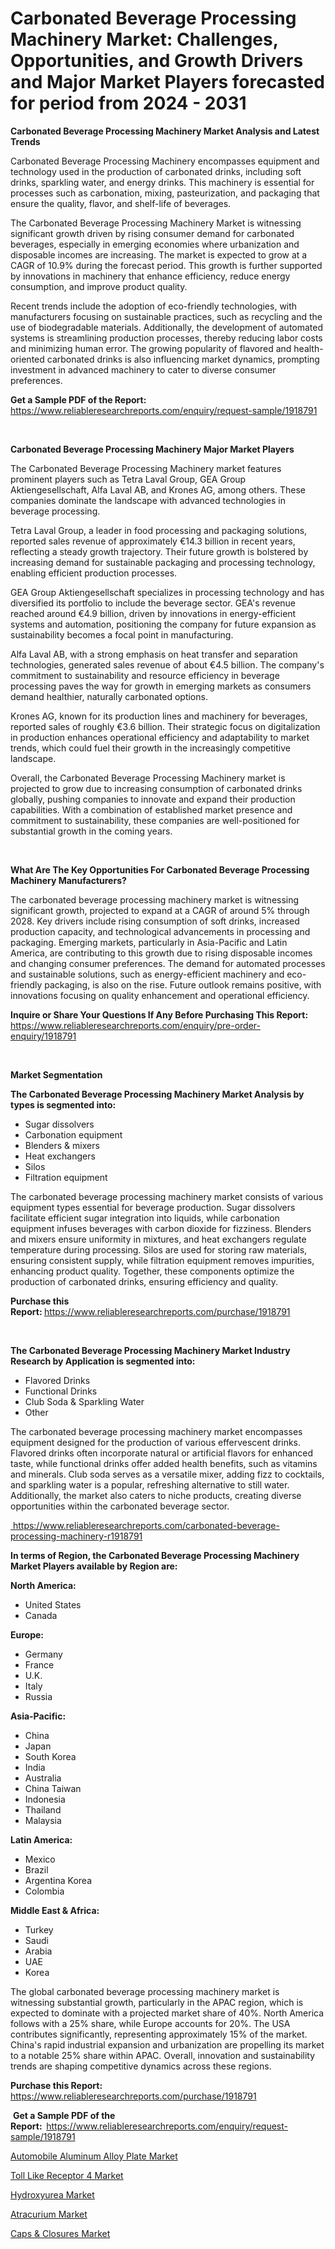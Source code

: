 <p><h1>Carbonated Beverage Processing Machinery Market: Challenges, Opportunities, and Growth Drivers and Major Market Players forecasted for period from 2024 - 2031</h1></p><p><strong>Carbonated Beverage Processing Machinery Market Analysis and Latest Trends</strong></p>
<p><p>Carbonated Beverage Processing Machinery encompasses equipment and technology used in the production of carbonated drinks, including soft drinks, sparkling water, and energy drinks. This machinery is essential for processes such as carbonation, mixing, pasteurization, and packaging that ensure the quality, flavor, and shelf-life of beverages. </p><p>The Carbonated Beverage Processing Machinery Market is witnessing significant growth driven by rising consumer demand for carbonated beverages, especially in emerging economies where urbanization and disposable incomes are increasing. The market is expected to grow at a CAGR of 10.9% during the forecast period. This growth is further supported by innovations in machinery that enhance efficiency, reduce energy consumption, and improve product quality. </p><p>Recent trends include the adoption of eco-friendly technologies, with manufacturers focusing on sustainable practices, such as recycling and the use of biodegradable materials. Additionally, the development of automated systems is streamlining production processes, thereby reducing labor costs and minimizing human error. The growing popularity of flavored and health-oriented carbonated drinks is also influencing market dynamics, prompting investment in advanced machinery to cater to diverse consumer preferences.</p></p>
<p><strong>Get a Sample PDF of the Report:&nbsp;</strong> <a href="https://www.reliableresearchreports.com/enquiry/request-sample/1918791?utm_campaign=1741&utm_medium=2&utm_source=Github&utm_content=ia&utm_term=24102024&utm_id=carbonated-beverage-processing-machinery">https://www.reliableresearchreports.com/enquiry/request-sample/1918791</a></p>
<p>&nbsp;</p>
<p><strong>Carbonated Beverage Processing Machinery Major Market Players</strong></p>
<p><p>The Carbonated Beverage Processing Machinery market features prominent players such as Tetra Laval Group, GEA Group Aktiengesellschaft, Alfa Laval AB, and Krones AG, among others. These companies dominate the landscape with advanced technologies in beverage processing.</p><p>Tetra Laval Group, a leader in food processing and packaging solutions, reported sales revenue of approximately €14.3 billion in recent years, reflecting a steady growth trajectory. Their future growth is bolstered by increasing demand for sustainable packaging and processing technology, enabling efficient production processes.</p><p>GEA Group Aktiengesellschaft specializes in processing technology and has diversified its portfolio to include the beverage sector. GEA's revenue reached around €4.9 billion, driven by innovations in energy-efficient systems and automation, positioning the company for future expansion as sustainability becomes a focal point in manufacturing.</p><p>Alfa Laval AB, with a strong emphasis on heat transfer and separation technologies, generated sales revenue of about €4.5 billion. The company's commitment to sustainability and resource efficiency in beverage processing paves the way for growth in emerging markets as consumers demand healthier, naturally carbonated options.</p><p>Krones AG, known for its production lines and machinery for beverages, reported sales of roughly €3.6 billion. Their strategic focus on digitalization in production enhances operational efficiency and adaptability to market trends, which could fuel their growth in the increasingly competitive landscape.</p><p>Overall, the Carbonated Beverage Processing Machinery market is projected to grow due to increasing consumption of carbonated drinks globally, pushing companies to innovate and expand their production capabilities. With a combination of established market presence and commitment to sustainability, these companies are well-positioned for substantial growth in the coming years.</p></p>
<p>&nbsp;</p>
<p><strong>What Are The Key Opportunities For Carbonated Beverage Processing Machinery Manufacturers?</strong></p>
<p><p>The carbonated beverage processing machinery market is witnessing significant growth, projected to expand at a CAGR of around 5% through 2028. Key drivers include rising consumption of soft drinks, increased production capacity, and technological advancements in processing and packaging. Emerging markets, particularly in Asia-Pacific and Latin America, are contributing to this growth due to rising disposable incomes and changing consumer preferences. The demand for automated processes and sustainable solutions, such as energy-efficient machinery and eco-friendly packaging, is also on the rise. Future outlook remains positive, with innovations focusing on quality enhancement and operational efficiency.</p></p>
<p><strong>Inquire or Share Your Questions If Any Before Purchasing This Report:</strong> <a href="https://www.reliableresearchreports.com/enquiry/pre-order-enquiry/1918791?utm_campaign=1741&utm_medium=2&utm_source=Github&utm_content=ia&utm_term=24102024&utm_id=carbonated-beverage-processing-machinery">https://www.reliableresearchreports.com/enquiry/pre-order-enquiry/1918791</a></p>
<p>&nbsp;</p>
<p><strong>Market Segmentation</strong></p>
<p><strong>The Carbonated Beverage Processing Machinery Market Analysis by types is segmented into:</strong></p>
<p><ul><li>Sugar dissolvers</li><li>Carbonation equipment</li><li>Blenders & mixers</li><li>Heat exchangers</li><li>Silos</li><li>Filtration equipment</li></ul></p>
<p><p>The carbonated beverage processing machinery market consists of various equipment types essential for beverage production. Sugar dissolvers facilitate efficient sugar integration into liquids, while carbonation equipment infuses beverages with carbon dioxide for fizziness. Blenders and mixers ensure uniformity in mixtures, and heat exchangers regulate temperature during processing. Silos are used for storing raw materials, ensuring consistent supply, while filtration equipment removes impurities, enhancing product quality. Together, these components optimize the production of carbonated drinks, ensuring efficiency and quality.</p></p>
<p><strong>Purchase this Report:&nbsp;</strong><a href="https://www.reliableresearchreports.com/purchase/1918791?utm_campaign=1741&utm_medium=2&utm_source=Github&utm_content=ia&utm_term=24102024&utm_id=carbonated-beverage-processing-machinery">https://www.reliableresearchreports.com/purchase/1918791</a></p>
<p>&nbsp;</p>
<p><strong>The Carbonated Beverage Processing Machinery Market Industry Research by Application is segmented into:</strong></p>
<p><ul><li>Flavored Drinks</li><li>Functional Drinks</li><li>Club Soda & Sparkling Water</li><li>Other</li></ul></p>
<p><p>The carbonated beverage processing machinery market encompasses equipment designed for the production of various effervescent drinks. Flavored drinks often incorporate natural or artificial flavors for enhanced taste, while functional drinks offer added health benefits, such as vitamins and minerals. Club soda serves as a versatile mixer, adding fizz to cocktails, and sparkling water is a popular, refreshing alternative to still water. Additionally, the market also caters to niche products, creating diverse opportunities within the carbonated beverage sector.</p></p>
<p><a href="https://www.reliableresearchreports.com/carbonated-beverage-processing-machinery-r1918791?utm_campaign=1741&utm_medium=2&utm_source=Github&utm_content=ia&utm_term=24102024&utm_id=carbonated-beverage-processing-machinery">&nbsp;https://www.reliableresearchreports.com/carbonated-beverage-processing-machinery-r1918791</a></p>
<p><strong>In terms of Region, the Carbonated Beverage Processing Machinery Market Players available by Region are:</strong></p>
<p>
    <p> <strong> North America: </strong>
        <ul>
            <li>United States</li>
            <li>Canada</li>
        </ul>
        </p> 
    <p> <strong> Europe: </strong>
        <ul>
            <li>Germany</li>
            <li>France</li>
            <li>U.K.</li>
            <li>Italy</li>
            <li>Russia</li>
        </ul>
        </p> 
    <p> <strong> Asia-Pacific: </strong>
        <ul>
            <li>China</li>
            <li>Japan</li>
            <li>South Korea</li>
            <li>India</li>
            <li>Australia</li>
            <li>China Taiwan</li>
            <li>Indonesia</li>
            <li>Thailand</li>
            <li>Malaysia</li>
        </ul>
        </p> 
    <p> <strong> Latin America: </strong>
        <ul>
            <li>Mexico</li>
            <li>Brazil</li>
            <li>Argentina Korea</li>
            <li>Colombia</li>
        </ul>
        </p> 
    <p> <strong> Middle East & Africa: </strong>
        <ul>
            <li>Turkey</li>
            <li>Saudi</li>
            <li>Arabia</li>
            <li>UAE</li>
            <li>Korea</li>
        </ul>
    </p>
    </p>
<p><p>The global carbonated beverage processing machinery market is witnessing substantial growth, particularly in the APAC region, which is expected to dominate with a projected market share of 40%. North America follows with a 25% share, while Europe accounts for 20%. The USA contributes significantly, representing approximately 15% of the market. China's rapid industrial expansion and urbanization are propelling its market to a notable 25% share within APAC. Overall, innovation and sustainability trends are shaping competitive dynamics across these regions.</p></p>
<p><strong>Purchase this Report: </strong><a href="https://www.reliableresearchreports.com/purchase/1918791?utm_campaign=1741&utm_medium=2&utm_source=Github&utm_content=ia&utm_term=24102024&utm_id=carbonated-beverage-processing-machinery">https://www.reliableresearchreports.com/purchase/1918791</a></p>
<p>&nbsp;<strong>Get a Sample PDF of the Report:&nbsp;&nbsp;</strong><a href="https://www.reliableresearchreports.com/enquiry/request-sample/1918791?utm_campaign=1741&utm_medium=2&utm_source=Github&utm_content=ia&utm_term=24102024&utm_id=carbonated-beverage-processing-machinery">https://www.reliableresearchreports.com/enquiry/request-sample/1918791</a></p>
<p><strong></strong></p>
<p><p><a href="https://github.com/MonroeBullock54/Market-Research-Report-List-1/blob/main/automobile-aluminum-alloy-plate-market.md?utm_campaign=1741&utm_medium=2&utm_source=Github&utm_content=ia&utm_term=24102024&utm_id=carbonated-beverage-processing-machinery">Automobile Aluminum Alloy Plate Market</a></p><p><a href="https://www.linkedin.com/pulse/toll-like-receptor-4-market-evolution-global-trends-regional-mmpjf?utm_campaign=1741&utm_medium=2&utm_source=Github&utm_content=ia&utm_term=24102024&utm_id=carbonated-beverage-processing-machinery">Toll Like Receptor 4 Market</a></p><p><a href="https://www.linkedin.com/pulse/global-hydroxyurea-market-forecast-2024-2031-trends-impact-analysis-kgnff?utm_campaign=1741&utm_medium=2&utm_source=Github&utm_content=ia&utm_term=24102024&utm_id=carbonated-beverage-processing-machinery">Hydroxyurea Market</a></p><p><a href="https://www.linkedin.com/pulse/driving-forces-global-atracurium-market-trends-applications-cjpxf?utm_campaign=1741&utm_medium=2&utm_source=Github&utm_content=ia&utm_term=24102024&utm_id=carbonated-beverage-processing-machinery">Atracurium Market</a></p><p><a href="https://www.linkedin.com/pulse/influencing-factors-caps-closures-market-insights-growth-projections-zjpqe?utm_campaign=1741&utm_medium=2&utm_source=Github&utm_content=ia&utm_term=24102024&utm_id=carbonated-beverage-processing-machinery">Caps & Closures Market</a></p></p>